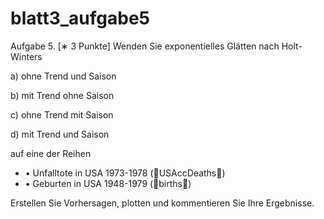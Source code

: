 # blatt3\_aufgabe5

Aufgabe 5. \[∗ 3 Punkte\] Wenden Sie exponentielles Glätten nach Holt-Winters

a\) ohne Trend und Saison

b\) mit Trend ohne Saison

c\) ohne Trend mit Saison

d\) mit Trend und Saison

auf eine der Reihen

* • Unfalltote in USA 1973-1978 \(USAccDeaths\)
* • Geburten in USA 1948-1979 \(births\)

Erstellen Sie Vorhersagen, plotten und kommentieren Sie Ihre Ergebnisse.

